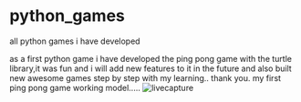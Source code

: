 # python_games
all python games i have developed

as a first python game i have developed the  ping pong game with the turtle library,it was fun and i will add new features to it in the future and also built new awesome games step by step with my learning..
thank you.
my first ping pong game working model.....
![livecapture](https://github.com/k0Arjun/python_games/assets/155369438/afece318-c598-4eaf-92c6-ce8847dfb68d)
